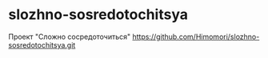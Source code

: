 # slozhno-sosredotochitsya
Проект "Сложно сосредоточиться"
https://github.com/Himomori/slozhno-sosredotochitsya.git
